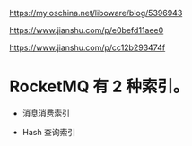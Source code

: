 
<https://my.oschina.net/liboware/blog/5396943>

<https://www.jianshu.com/p/e0befd11aee0>

<https://www.jianshu.com/p/cc12b293474f>


# RocketMQ 有 2 种索引。

- 消息消费索引

- Hash 查询索引

